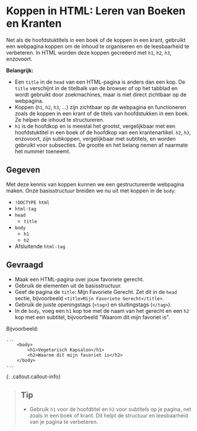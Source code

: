 
# Koppen in HTML: Leren van Boeken en Kranten

Net als de hoofdstuktitels in een boek of de koppen in een krant, gebruikt een webpagina koppen om de inhoud te organiseren en de leesbaarheid te verbeteren. In HTML worden deze koppen gecreëerd met `h1`, `h2`, `h3`, enzovoort.

**Belangrijk:**
* Een `title` in de `head` van een HTML-pagina is anders dan een kop. De `title` verschijnt in de titelbalk van de browser of op het tabblad en wordt gebruikt door zoekmachines, maar is niet direct zichtbaar op de webpagina.
* Koppen (`h1`, `h2`, `h3`, ...) zijn zichtbaar op de webpagina en functioneren zoals de koppen in een krant of de titels van hoofdstukken in een boek. Ze helpen de inhoud te structureren.
* `h1` is de hoofdkop en is meestal het grootst, vergelijkbaar met een hoofdstuktitel in een boek of de hoofdkop van een krantenartikel. `h2`, `h3`, enzovoort, zijn subkoppen, vergelijkbaar met subtitels, en worden gebruikt voor subsecties. De grootte en het belang nemen af naarmate het nummer toeneemt.

## Gegeven
Met deze kennis van koppen kunnen we een gestructureerde webpagina maken. Onze basisstructuur breiden we nu uit met koppen in de `body`:

* `!DOCTYPE html`
* `html-tag`
* `head`
  * `title`
* `body`
  * `h1`
  * `h2`
* Afsluitende `html-tag`

## Gevraagd
* Maak een HTML-pagina over jouw favoriete gerecht.
* Gebruik de elementen uit de basisstructuur.
* Geef de pagina de `title`: Mijn Favoriete Gerecht. Zet dit in de `head` sectie, bijvoorbeeld `<title>Mijn Favoriete Gerecht</title>`.
* Gebruik de juiste openingstags (`<tag>`) en sluitingstags (`</tag>`).
* In de `body`, voeg een `h1` kop toe met de naam van het gerecht en een `h2` kop met een subtitel, bijvoorbeeld "Waarom dit mijn favoriet is".

Bijvoorbeeld:
```
...
    <body>
        <h1>Vegetarisch Kapsalon</h1>
        <h2>Waarom dit mijn favoriet is</h2>
    </body>
... 
```

{: .callout.callout-info}
>## Tip
>* Gebruik `h1` voor de hoofdtitel en `h2` voor subtitels op je pagina, net zoals in een boek of krant. Dit helpt de structuur en leesbaarheid van je pagina te verbeteren.
